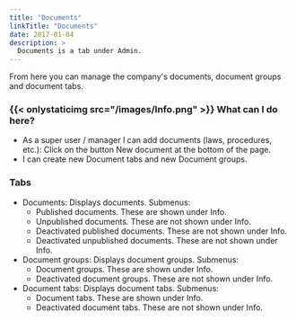 ```yaml
---
title: "Documents"
linkTitle: "Documents"
date: 2017-01-04
description: >
  Documents is a tab under Admin.
---
```

From here you can manage the company's documents, document groups and document tabs.

### {{< onlystaticimg src="/images/Info.png" >}} What can I do here?

- As a super user / manager I can add documents (laws, procedures, etc.): Click on the button New document at the bottom of the page.
- I can create new Document tabs and new Document groups.

### Tabs

- Documents: Displays documents. Submenus:
  - Published documents. These are shown under Info.
  - Unpublished documents. These are not shown under Info.
  - Deactivated published documents. These are not shown under Info.
  - Deactivated unpublished documents. These are not shown under Info.
- Document groups: Displays document groups. Submenus:
  - Document groups. These are shown under Info.
  - Deactivated document groups. These are not shown under Info.
- Document tabs: Displays document tabs. Submenus:
  - Document tabs. These are shown under Info.
  - Deactivated document tabs. These are not shown under Info.
